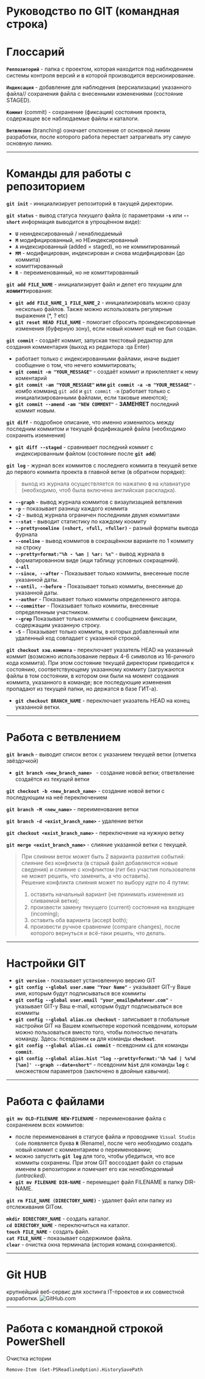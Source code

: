 # Руководство по GIT (командная строка)

# **Глоссарий**

**`Реппозиторий`** - папка с проектом, которая находится под наблюдением системы контроля версий и в которой производится версионирование.

**`Индексация`** - добавление для наблюдения (версиализации) указанного файла// сохранения файла с внесенными изменениями (состояние STAGED).

**`Коммит`** (commit) - сохранение (фиксация) состояния проекта, содержащее все наблюдаемые файлы и каталоги.

**`Ветвление`** (branching) означает отклонение от основной линии разработки, после которого работа перестает затрагивать эту самую основную линию.
***
# **Команды для работы с репозиторием**

**`git init`** - инициализирует репозиторий в такущей директории.

**`git status`** - вывод статуса *текущего* файла (с параметрами **`-s`** или **`--short`** информация выводится в упрощённом виде):
* **`U`** неиндексированный / ненаблюдаемый
* **`M`** модифицированный, но НЕиндексированный
* **`A`** индексированный (added = staged), но не коммитированный
* **`MM`** - модифицирован, индексирован и снова модифицирован (до коммита)
* комиттированный
* **`R`** - переименованный, но не комиттированный

**`git add FILE_NAME`** - инициализирует файл и делет его *текущим* для ***комитт***ирования:
* **`git add FILE_NAME_1 FILE_NAME_2`** - инициализировать можно сразу несколько файлов. Также можно использовать регулярные выражения (*, ? etc)
* **`git reset HEAD FILE_NAME`** - помогает сбросить  проиндексированные изменения (буферную зону), если новый коммит ещё не был создан.

**`git commit`** - создаёт коммит, запуская текстовый редактор для создания комментария (выход из редактора :qa Enter) 
* работает только с индексированными файлами, иначе выдает сообщение о том, что нечего коммитировать;
* **`git commit -m "YOUR_MESSAGE"`** - создаёт коммит и приклепляет к нему коментарий
* **`git commit -am "YOUR_MESSAGE"` или `git commit -a -m "YOUR_MESSAGE"`** - комбо комманд `git add` и `git commit -m` (работает только с инициализированными файлами, если таковые имеются);
* **`git commit --amend -am "NEW COMMENT"`** - **ЗАМЕНЯЕТ** последний коммит новым.

**`git diff`** - подробное описание, что именно изменилось между последним коммитом и текущей фодификацией файла (необходимо сохранить иземнения)
* **`git diff --staged`** - сравнивает последний коммит с индексированным файлом (состояние после **`git add`**)

**`git log`** - журнал всех коммитов с последнего коммита в текущей ветке до первого коммита проекта в главной ветке (в обратном порядке):
>выход из журнала осуществляется по нажатию **`Q`** на клавиатуре (необходимо, чтоб была включена английская раскладка). 
* **`--graph`** - вывод журнала коммитов с визаулизацией ветвления
* **`-p`** - показывает разницу каждого коммита
* **`-2`** - вывод журнала ограничен последними двумя коммитами
* **`--stat`** - выводит статистику по каждому коомиту
* **`--pretty=oneline (=short, =full, =fuller)`** - разный форматы вывода фурнала
* **`--oneline`** - вывод коммитов в сокращённом варианте по 1 коммиту на строку
* **`--pretty=format:"%h - %an | %ar: %s"`** - вывод журнала в форматированном виде (ищи таблицу условных сокращений).
* **`--all`** 
* **`--since, --after`** - Показывает только коммиты, внесенные после указанной даты.
* **`--until, --before`** - Показывает только коммиты, внесенные до указанной даты.
* **`--author`** - Показывает только коммиты определенного автора.
* **`--committer`** - Показывает только коммиты, внесенные определенным 
участником.
* **`--grep`** Показывает только коммиты с сообщением фиксации, содержащим указанную строку.
* **`-S`** - Показывает только коммиты, в которых добавленный или удаленный код совпадает с указанной строкой.


**`git checkout хэш.коммита`** - переключает указатель HEAD на указанный коммит (возможно использование первых 4-6 символов из 16-ричного кода коммита). При этом состояние текущей директории приводится к состоянию, соответствующему указанному коммиту (загружаются файлы в том состоянии, в котором они были на момент создания коммита, указанного в команде; все последующие изменения пропадают из текущей папки, но держатся в базе ГИТ-а).
* **`git checkout BRANCH_NAME`** - переключает указатель HEAD на конец указанной ветки.
***
# **Работа с ветвлением**

**`git branch`** - выводит список веток с указанием текущей ветки (отметка звёздочкой)

* **`git branch <new_branch_name> `** - создание новой ветки; ответвление создаётся из *текущей* ветки

**`git checkout -b <new_branch_name>`** - создание новой ветки с последующим на неё переключением

**`git branch -M <new_name>`** - переименование ветки

**`git branch -d <exist_branch_name>`** - удаление ветки

**`git checkout <exist_branch_name>`** - переключение на нужную ветку

**`git merge <exist_branch_name>`** - слияние указанной ветки с текущей.
> При слиянии веток может быть 2 варианта развития событий: слияние без конфликта (в старый файл добавляются новые сведения) и слияние с конфликтом (гит без участия пользователя не может решить, что заменить, а что оставить).  
Решение конфликта слияния может по выбору идти по 4 путям:
>1. оставить начальный вариант (не принимать изменения из сливаемой ветки);
>2. произвести замену текущего (current) состояния на входящее (incoming);
>3. оставить оба варианта (accept both);
>4. произвести ручное сравнение (compare changes), после которого вернуться и всё-таки решить, что делать.

***

# **Настройки GIT**
* **`git version`** - показывает установленную версию GIT
* **`git config --global user.name "Your Name"`** - указывает GIT-у Ваше имя, которым будут подписываться все коммиты
* **`git config --global user.email "your_email@whatever.com"`** - указывает GIT-у Ваш e-mail, которым будут подписываться все коммиты
* **`git config --global alias.co checkout`** - записывает в глобальные настройки GIT на Вашем компьютере короткий псевдоним, которым можно пользоваться вместо того, чтобы полностью печатать команду. Здесь: псевдоним **`со`** для команды **`checkout`**.
* **`git config --global alias.ci commit`** - псевдоним **`сi`** для команды **`commit`**. 
* **`git config --global alias.hist "log --pretty=format:'%h %ad | %s%d [%an]' --graph --date=short"`** - псевдоним **`hist`** для команды **`log`** с множеством параметров (заключено в двойные кавычки).

***

# **Работа с файлами**
**`git mv OLD-FILENAME NEW-FILENAME`** - переименование файла с сохранением всех коммитов:
* после переименования в статусе файла и проводнике `Visual Studio Code` появляется буква **`R`** (Rename), после чего необходимо создать новый коммит с комментарием о переименовании;
* можно запустить **`git log`** для того, чтобы убедиться, что все коммиты сохранены. При этом GIT воссоздает файл со старым именем в репозитории и помечает его как *ненаблюдаемый (untracked)*.
* **`git mv FILENAME DIR-NAME`** - перемещает файл FILENAME в папку DIR-NAME.

**`git rm FILE_NAME (DIRECTORY_NAME)`** - удаляет файл или папку из отслеживания GITом.

**`mkdir DIRECTORY_NAME`** - создать каталог.  
**`cd DIRECTORY_NAME`** - переключиться на каталог.  
**`touch FILE_NAME`** - создать файл.  
**`cat FILE_NAME`** - показывает содержимое файла.  
**`clear`** - очистка окна терминала (история команд сохнраняется).

***

# **Git HUB**
крупнейший веб-сервис для хостинга IT-проектов и их совместной разработки.
![GitHub.com](https://images.peerspot.com/image/upload/c_scale,f_auto,q_auto,w_200/jchqVAR8aWx3R8jUQFb1rcXc.png)

***
# Работа с командной строкой PowerShell

Очистка истории

`Remove-Item (Get-PSReadlineOption).HistorySavePath`